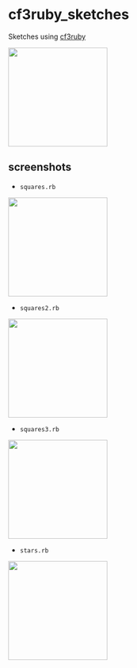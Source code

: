 # cf3ruby_sketches

Sketches using [cf3ruby](https://github.com/funatsufumiya/cf3ruby)

<img src="https://user-images.githubusercontent.com/3406260/34318337-89166ac6-e808-11e7-831d-75dfe830b588.png" width="200"/>

## screenshots

- `squares.rb`

<img src="https://user-images.githubusercontent.com/3406260/34318102-3a5f240a-e802-11e7-8bdb-03f33f63e0c7.png" width="200"/>

- `squares2.rb`

<img src="https://user-images.githubusercontent.com/3406260/34318099-1e8e2668-e802-11e7-89f6-c75ff02730d3.png" width="200"/>

- `squares3.rb`

<img src="https://user-images.githubusercontent.com/3406260/34318337-89166ac6-e808-11e7-831d-75dfe830b588.png" width="200"/>

- `stars.rb`

<img src="https://user-images.githubusercontent.com/3406260/34318701-321939ba-e812-11e7-9bdc-2b725f26b3c3.png" width="200"/>